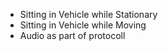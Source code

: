 - Sitting in Vehicle while Stationary
- Sitting in Vehicle while Moving
- Audio as part of protocoll
